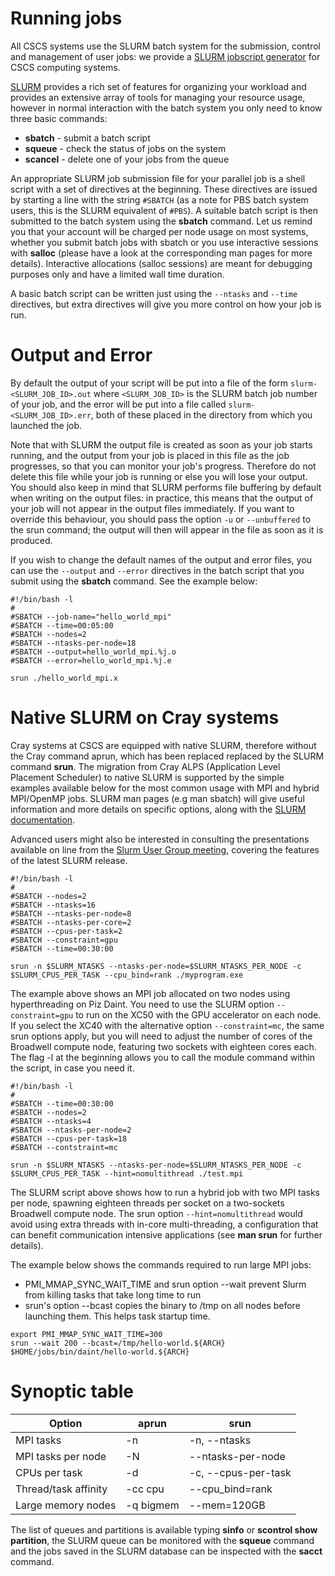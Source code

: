 # Running jobs

All CSCS systems use the SLURM batch system for the submission, control and management of user jobs: we provide a [SLURM jobscript generator](https://eth-cscs.github.io/getting_started/running_jobs/jobscript_generator.html) for CSCS computing systems.

[SLURM](https://computing.llnl.gov/linux/slurm/) provides a rich set of features for organizing your workload and provides an extensive array of tools for managing your resource usage, however in normal interaction with the batch system you only need to know three basic commands:

* __sbatch__ - submit a batch script
* __squeue__ - check the status of jobs on the system
* __scancel__ - delete one of your jobs from the queue

An appropriate SLURM job submission file for your parallel job is a shell script with a set of directives at the beginning. These directives are issued by starting a line with the string `#SBATCH` (as a note for PBS batch system users, this is the SLURM equivalent of `#PBS`). A suitable batch script is then submitted to the batch system using the __sbatch__ command.
Let us remind you that your account will be charged per node usage on most systems, whether you submit batch jobs with sbatch or you use interactive sessions with __salloc__ (please have a look at the corresponding man pages for more details). Interactive allocations (salloc sessions) are meant for debugging purposes only and have a limited wall time duration.

A basic batch script can be written just using the `--ntasks` and `--time` directives, but extra directives will give you more control on how your job is run.

# Output and Error

By default the output of your script will be put into a file of the form `slurm-<SLURM_JOB_ID>.out` where `<SLURM_JOB_ID>` is the SLURM batch job number of your job, and the error will be put into a file called `slurm-<SLURM_JOB_ID>.err`, both of these placed in the directory from which you launched the job.

Note that with SLURM the output file is created as soon as your job starts running, and the output from your job is placed in this file as the job progresses, so that you can monitor your job's progress. Therefore do not delete this file while your job is running or else you will lose your output. You should also keep in mind that SLURM performs file buffering by default when writing on the output files: in practice, this means that the output of your job will not appear in the output files immediately. If you want to override this behaviour, you should pass the option `-u` or `--unbuffered` to the srun command; the output will then will appear in the file as soon as it is produced.

If you wish to change the default names of the output and error files, you can use the `--output` and `--error` directives in the batch script that you submit using the __sbatch__ command. See the example below:

```
#!/bin/bash -l
#
#SBATCH --job-name="hello_world_mpi"
#SBATCH --time=00:05:00
#SBATCH --nodes=2
#SBATCH --ntasks-per-node=18
#SBATCH --output=hello_world_mpi.%j.o
#SBATCH --error=hello_world_mpi.%j.e

srun ./hello_world_mpi.x
```

# Native SLURM on Cray systems

Cray systems at CSCS are equipped with native SLURM, therefore without the Cray command aprun, which has been replaced replaced by the SLURM command __srun__. The migration from Cray ALPS (Application Level Placement Scheduler) to native SLURM is supported by the simple examples available below for the most common usage with MPI and hybrid MPI/OpenMP jobs.
SLURM man pages (e.g man sbatch) will give useful information and more details on specific options, along with the [SLURM documentation](http://slurm.schedmd.com/documentation.html).

Advanced users might also be interested in consulting the presentations available on line from the [Slurm User Group meeting](http://slurm.schedmd.com/publications.html), covering the features of the latest SLURM release.
```
#!/bin/bash -l
#
#SBATCH --nodes=2
#SBATCH --ntasks=16
#SBATCH --ntasks-per-node=8
#SBATCH --ntasks-per-core=2
#SBATCH --cpus-per-task=2
#SBATCH --constraint=gpu
#SBATCH --time=00:30:00

srun -n $SLURM_NTASKS --ntasks-per-node=$SLURM_NTASKS_PER_NODE -c $SLURM_CPUS_PER_TASK --cpu_bind=rank ./myprogram.exe 
```

The example above shows an MPI job allocated on two nodes using hyperthreading on Piz Daint. You need to use the SLURM option `--constraint=gpu` to run on the XC50 with the GPU accelerator on each node. If you select the XC40 with the alternative option `--constraint=mc`, the same srun options apply, but you will need to adjust the number of cores of the Broadwell compute node, featuring two sockets with eighteen cores each. The flag -l at the beginning allows you to call the module command within the script, in case you need it.
```
#!/bin/bash -l
#
#SBATCH --time=00:30:00
#SBATCH --nodes=2
#SBATCH --ntasks=4
#SBATCH --ntasks-per-node=2
#SBATCH --cpus-per-task=18
#SBATCH --contstraint=mc

srun -n $SLURM_NTASKS --ntasks-per-node=$SLURM_NTASKS_PER_NODE -c $SLURM_CPUS_PER_TASK --hint=nomultithread ./test.mpi
```

The SLURM script above shows how to run a hybrid job with two MPI tasks per node, spawning eighteen threads per socket on a two-sockets Broadwell compute node.
The srun option `--hint=nomultithread` would avoid using extra threads with in-core multi-threading, a configuration that can benefit communication intensive applications (see __man srun__ for further details).

The example below shows the commands required to run large MPI jobs:
 - PMI_MMAP_SYNC_WAIT_TIME and srun option --wait prevent Slurm from killing tasks that take long time to run
 - srun's option --bcast copies the binary to /tmp on all nodes before launching them. This helps task startup time.

```
export PMI_MMAP_SYNC_WAIT_TIME=300
srun --wait 200 --bcast=/tmp/hello-world.${ARCH} $HOME/jobs/bin/daint/hello-world.${ARCH}
```

# Synoptic table

Option |	aprun | srun
--- | --- | ---
MPI tasks | -n | -n, --ntasks
MPI tasks per node | -N | --ntasks-per-node
CPUs per task |	-d | -c, --cpus-per-task
Thread/task affinity | -cc cpu |--cpu_bind=rank
Large memory nodes | -q bigmem |--mem=120GB


The list of queues and partitions is available typing __sinfo__ or __scontrol show partition__, the SLURM queue can be monitored with the __squeue__ command and the jobs saved in the SLURM database can be inspected with the __sacct__ command.
